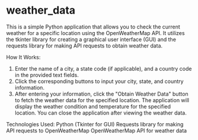 # weather_data
This is a simple Python application that allows you to check the current weather for a specific location using the OpenWeatherMap API. It utilizes the tkinter library for creating a graphical user interface (GUI) and the requests library for making API requests to obtain weather data.

How It Works:
1. Enter the name of a city, a state code (if applicable), and a country code in the provided text fields.
2. Click the corresponding buttons to input your city, state, and country information.
3. After entering your information, click the "Obtain Weather Data" button to fetch the weather data for the specified location.
The application will display the weather condition and temperature for the specified location.
You can close the application after viewing the weather data.

Technologies Used:
Python (Tkinter for GUI)
Requests library for making API requests to OpenWeatherMap
OpenWeatherMap API for weather data


